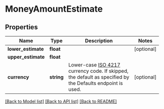 # MoneyAmountEstimate

## Properties
Name | Type | Description | Notes
------------ | ------------- | ------------- | -------------
**lower_estimate** | **float** |  | [optional] 
**upper_estimate** | **float** |  | 
**currency** | **string** | Lower-case [ISO 4217](http://en.wikipedia.org/wiki/ISO_4217) currency code. If skipped, the default as specified by the Defaults endpoint is used. | [optional] 

[[Back to Model list]](../README.md#documentation-for-models) [[Back to API list]](../README.md#documentation-for-api-endpoints) [[Back to README]](../README.md)


